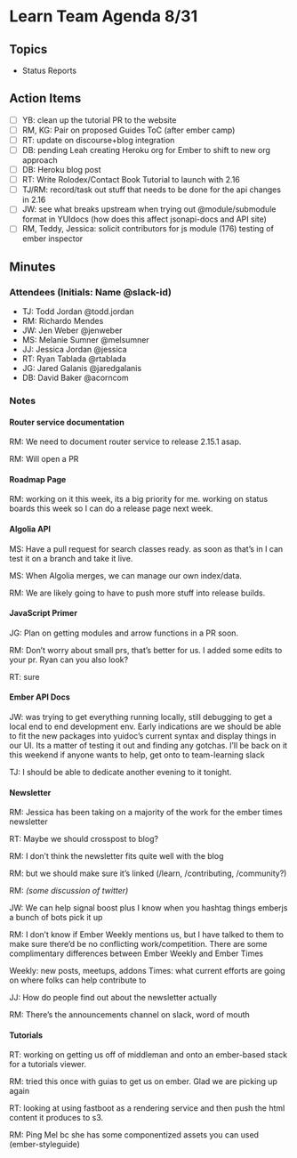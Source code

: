 # Learn Team Agenda 8/31

## Topics
- Status Reports

## Action Items

- [ ] YB: clean up the tutorial PR to the website
- [ ] RM, KG: Pair on proposed Guides ToC  (after ember camp)
- [ ] RT: update on discourse+blog integration
- [ ] DB: pending Leah creating Heroku org for Ember to shift to new org approach
- [ ] DB: Heroku blog post
- [ ] RT: Write Rolodex/Contact Book Tutorial to launch with 2.16
- [ ] TJ/RM: record/task out stuff that needs to be done for the api changes in 2.16
- [ ] JW: see what breaks upstream when trying out @module/submodule format in YUIdocs (how does this affect jsonapi-docs and API site)
- [ ] RM, Teddy, Jessica: solicit contributors for js module (176) testing of ember inspector

## Minutes

### Attendees (Initials: Name @slack-id)

- TJ: Todd Jordan @todd.jordan
- RM: Richardo Mendes
- JW: Jen Weber @jenweber
- MS: Melanie Sumner @melsumner
- JJ: Jessica Jordan @jessica
- RT: Ryan Tablada @rtablada
- JG: Jared Galanis @jaredgalanis
- DB: David Baker @acorncom

### Notes

#### Router service documentation

RM: We need to document router service to release 2.15.1 asap.

RM: Will open a PR

#### Roadmap Page

RM: working on it this week, its a big priority for me.  working on status boards this week so I can do a release page next week.

#### Algolia API

MS: Have a pull request for search classes ready.  as soon as that’s in I can test it on a branch and take it live.

MS: When Algolia merges, we can manage our own index/data.

RM: We are likely going to have to push more stuff into release builds.

#### JavaScript Primer

JG: Plan on getting modules and arrow functions in a PR soon.

RM: Don’t worry about small prs, that’s better for us.  I added some edits to your pr.  Ryan can you also look?

RT: sure

#### Ember API Docs

JW: was trying to get everything running locally, still debugging to get a local end to end development env.  Early indications are we should be able to fit the new packages into yuidoc’s current syntax and display things in our UI.  Its a matter of testing it out and finding any gotchas.  I’ll be back on it this weekend if anyone wants to help, get onto to team-learning slack

TJ: I should be able to dedicate another evening to it tonight.

#### Newsletter

RM: Jessica has been taking on a majority of the work for the ember times newsletter

RT: Maybe we should crosspost to blog?

RM: I don’t think the newsletter fits quite well with the blog

RM: but we should make sure it’s linked (/learn, /contributing, /community?)

RM: _(some discussion of twitter)_

JW: We can help signal boost plus I know when you hashtag things emberjs a bunch of bots pick it up

RM:  I don’t know if Ember Weekly mentions us, but I have talked to them to make sure there’d be no conflicting work/competition.  There are some complimentary differences between Ember Weekly and Ember Times

  Weekly: new posts, meetups, addons
  Times: what current efforts are going on where folks can help contribute to

JJ: How do people find out about the newsletter actually

RM: There’s the announcements channel on slack, word of mouth

#### Tutorials

RT:  working on getting us off of middleman and onto an ember-based stack for a tutorials viewer.

RM: tried this once with guias to get us on ember.  Glad we are picking up again

RT: looking at using fastboot as a rendering service and then push the html content it produces  to s3.

RM: Ping Mel bc she has some componentized assets you can used (ember-styleguide)
